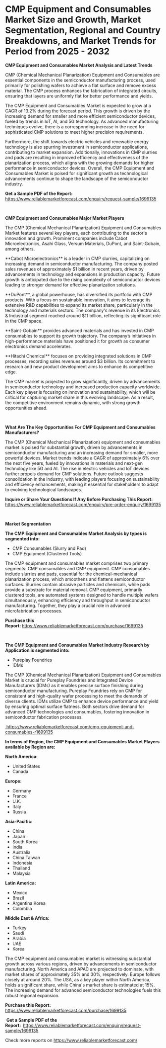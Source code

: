 <p><h1>CMP Equipment and Consumables Market Size and Growth, Market Segmentation, Regional and Country Breakdowns, and Market Trends for Period from 2025 -  2032</h1></p><p><strong>CMP Equipment and Consumables Market Analysis and Latest Trends</strong></p>
<p><p>CMP (Chemical Mechanical Planarization) Equipment and Consumables are essential components in the semiconductor manufacturing process, used primarily for polishing wafers to achieve a flat surface and remove excess material. The CMP process enhances the fabrication of integrated circuits, ensuring that layers are uniformly flat for better performance and yields.</p><p>The CMP Equipment and Consumables Market is expected to grow at a CAGR of 13.2% during the forecast period. This growth is driven by the increasing demand for smaller and more efficient semiconductor devices, fueled by trends in IoT, AI, and 5G technology. As advanced manufacturing techniques evolve, there is a corresponding increase in the need for sophisticated CMP solutions to meet higher precision requirements.</p><p>Furthermore, the shift towards electric vehicles and renewable energy technology is also spurring investment in semiconductor applications, contributing to market expansion. Additionally, innovations in CMP slurries and pads are resulting in improved efficiency and effectiveness of the planarization process, which aligns with the growing demands for higher performance in semiconductor devices. Overall, the CMP Equipment and Consumables Market is poised for significant growth as technological advancements continue to shape the landscape of the semiconductor industry.</p></p>
<p><strong>Get a Sample PDF of the Report:&nbsp;</strong> <a href="https://www.reliablemarketforecast.com/enquiry/request-sample/1699135?utm_campaign=1130&utm_medium=2&utm_source=Github&utm_content=ia&utm_term=09012025&utm_id=cmp-equipment-and-consumables">https://www.reliablemarketforecast.com/enquiry/request-sample/1699135</a></p>
<p>&nbsp;</p>
<p><strong>CMP Equipment and Consumables Major Market Players</strong></p>
<p><p>The CMP (Chemical Mechanical Planarization) Equipment and Consumables Market features several key players, each contributing to the sector's innovation and growth. Prominent companies include Cabot Microelectronics, Asahi Glass, Versum Materials, DuPont, and Saint-Gobain, among others.</p><p>**Cabot Microelectronics** is a leader in CMP slurries, capitalizing on increasing demand in semiconductor manufacturing. The company posted sales revenues of approximately $1 billion in recent years, driven by advancements in technology and expansions in production capacity. Future growth is anticipated due to the rising complexity of semiconductor devices leading to stronger demand for effective planarization solutions.</p><p>**DuPont**, a global powerhouse, has diversified its portfolio with CMP products. With a focus on sustainable innovation, it aims to leverage its extensive R&D capabilities to expand its market share, particularly in the technology and materials sectors. The company's revenue in its Electronics & Industrial segment reached around $11 billion, reflecting its significant role in the CMP space.</p><p>**Saint-Gobain** provides advanced materials and has invested in CMP consumables to support its growth trajectory. The company’s initiatives in high-performance materials have positioned it for growth as consumer electronics demand accelerates.</p><p>**Hitachi Chemical** focuses on providing integrated solutions in CMP processes, recording sales revenues around $3 billion. Its commitment to research and new product development aims to enhance its competitive edge.</p><p>The CMP market is projected to grow significantly, driven by advancements in semiconductor technology and increased production capacity worldwide. Each key player is focusing on innovation and sustainability, which will be critical for capturing market share in this evolving landscape. As a result, the competitive environment remains dynamic, with strong growth opportunities ahead.</p></p>
<p>&nbsp;</p>
<p><strong>What Are The Key Opportunities For CMP Equipment and Consumables Manufacturers?</strong></p>
<p><p>The CMP (Chemical Mechanical Planarization) equipment and consumables market is poised for substantial growth, driven by advancements in semiconductor manufacturing and an increasing demand for smaller, more powerful devices. Market trends indicate a CAGR of approximately 6% over the next five years, fueled by innovations in materials and next-gen technology like 5G and AI. The rise in electric vehicles and IoT devices further propels demand for CMP solutions. Future outlook suggests consolidation in the industry, with leading players focusing on sustainability and efficiency enhancements, making it essential for stakeholders to adapt to evolving technological landscapes.</p></p>
<p><strong>Inquire or Share Your Questions If Any Before Purchasing This Report:</strong> <a href="https://www.reliablemarketforecast.com/enquiry/pre-order-enquiry/1699135?utm_campaign=1130&utm_medium=2&utm_source=Github&utm_content=ia&utm_term=09012025&utm_id=cmp-equipment-and-consumables">https://www.reliablemarketforecast.com/enquiry/pre-order-enquiry/1699135</a></p>
<p>&nbsp;</p>
<p><strong>Market Segmentation</strong></p>
<p><strong>The CMP Equipment and Consumables Market Analysis by types is segmented into:</strong></p>
<p><ul><li>CMP Consumables (Slurry and Pad)</li><li>CMP Equipment (Clustered Tools)</li></ul></p>
<p><p>The CMP equipment and consumables market comprises two primary segments: CMP consumables and CMP equipment. CMP consumables include slurries and pads, essential for the chemical-mechanical planarization process, which smoothens and flattens semiconductor surfaces. Slurries contain abrasive particles and chemicals, while pads provide a substrate for material removal. CMP equipment, primarily clustered tools, are automated systems designed to handle multiple wafers simultaneously, enhancing efficiency and throughput in semiconductor manufacturing. Together, they play a crucial role in advanced microfabrication processes.</p></p>
<p><strong>Purchase this Report:&nbsp;</strong><a href="https://www.reliablemarketforecast.com/purchase/1699135?utm_campaign=1130&utm_medium=2&utm_source=Github&utm_content=ia&utm_term=09012025&utm_id=cmp-equipment-and-consumables">https://www.reliablemarketforecast.com/purchase/1699135</a></p>
<p>&nbsp;</p>
<p><strong>The CMP Equipment and Consumables Market Industry Research by Application is segmented into:</strong></p>
<p><ul><li>Pureplay Foundries</li><li>IDMs</li></ul></p>
<p><p>The CMP (Chemical Mechanical Planarization) Equipment and Consumables Market is crucial for Pureplay Foundries and Integrated Device Manufacturers (IDMs) as it enables precise surface finishing during semiconductor manufacturing. Pureplay Foundries rely on CMP for consistent and high-quality wafer processing to meet the demands of diverse clients. IDMs utilize CMP to enhance device performance and yield by ensuring optimal surface flatness. Both sectors drive demand for advanced CMP technologies and consumables, fostering innovation in semiconductor fabrication processes.</p></p>
<p><a href="https://www.reliablemarketforecast.com/cmp-equipment-and-consumables-r1699135?utm_campaign=1130&utm_medium=2&utm_source=Github&utm_content=ia&utm_term=09012025&utm_id=cmp-equipment-and-consumables">&nbsp;https://www.reliablemarketforecast.com/cmp-equipment-and-consumables-r1699135</a></p>
<p><strong>In terms of Region, the CMP Equipment and Consumables Market Players available by Region are:</strong></p>
<p>
    <p> <strong> North America: </strong>
        <ul>
            <li>United States</li>
            <li>Canada</li>
        </ul>
        </p> 
    <p> <strong> Europe: </strong>
        <ul>
            <li>Germany</li>
            <li>France</li>
            <li>U.K.</li>
            <li>Italy</li>
            <li>Russia</li>
        </ul>
        </p> 
    <p> <strong> Asia-Pacific: </strong>
        <ul>
            <li>China</li>
            <li>Japan</li>
            <li>South Korea</li>
            <li>India</li>
            <li>Australia</li>
            <li>China Taiwan</li>
            <li>Indonesia</li>
            <li>Thailand</li>
            <li>Malaysia</li>
        </ul>
        </p> 
    <p> <strong> Latin America: </strong>
        <ul>
            <li>Mexico</li>
            <li>Brazil</li>
            <li>Argentina Korea</li>
            <li>Colombia</li>
        </ul>
        </p> 
    <p> <strong> Middle East & Africa: </strong>
        <ul>
            <li>Turkey</li>
            <li>Saudi</li>
            <li>Arabia</li>
            <li>UAE</li>
            <li>Korea</li>
        </ul>
    </p>
    </p>
<p><p>The CMP equipment and consumables market is witnessing substantial growth across various regions, driven by advancements in semiconductor manufacturing. North America and APAC are projected to dominate, with market shares of approximately 35% and 30%, respectively. Europe follows closely at around 20%. The USA, as a key player within North America, holds a significant share, while China's market share is estimated at 15%. The increasing demand for advanced semiconductor technologies fuels this robust regional expansion.</p></p>
<p><strong>Purchase this Report: </strong><a href="https://www.reliablemarketforecast.com/purchase/1699135?utm_campaign=1130&utm_medium=2&utm_source=Github&utm_content=ia&utm_term=09012025&utm_id=cmp-equipment-and-consumables">https://www.reliablemarketforecast.com/purchase/1699135</a></p>
<p>&nbsp;<strong>Get a Sample PDF of the Report:&nbsp;&nbsp;</strong><a href="https://www.reliablemarketforecast.com/enquiry/request-sample/1699135?utm_campaign=1130&utm_medium=2&utm_source=Github&utm_content=ia&utm_term=09012025&utm_id=cmp-equipment-and-consumables">https://www.reliablemarketforecast.com/enquiry/request-sample/1699135</a></p>
<p><strong></strong></p>
<p>Check more reports on <a href="https://www.reliablemarketforecast.com/?utm_campaign=1130&utm_medium=2&utm_source=Github&utm_content=ia&utm_term=09012025&utm_id=cmp-equipment-and-consumables">https://www.reliablemarketforecast.com/</a></p>